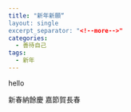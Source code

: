 ```yaml
---
title: "新年新願“
layout: single
excerpt_separator: "<!--more-->"
categories:
  - 善待自己
tags:
  - 新年
---
```


hello


新春納餘慶
嘉節賀長春

